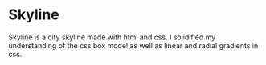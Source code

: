 # Skyline

Skyline is a city skyline made with html and css. I solidified my understanding of the css box model as well as linear and radial gradients in css.
